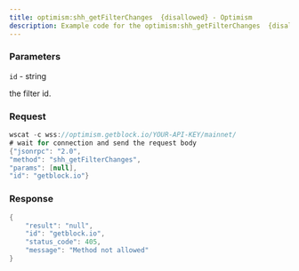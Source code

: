 ```yaml
---
title: optimism:shh_getFilterChanges  {disallowed} - Optimism
description: Example code for the optimism:shh_getFilterChanges  {disallowed} ws method. Сomplete guide on how to use optimism:shh_getFilterChanges  {disallowed} ws in GetBlock.io Web3 documentation.
---
```


### Parameters


`id` - string

the filter id.

### Request

``` java
wscat -c wss://optimism.getblock.io/YOUR-API-KEY/mainnet/ 
# wait for connection and send the request body 
{"jsonrpc": "2.0",
"method": "shh_getFilterChanges",
"params": [null],
"id": "getblock.io"}
```

###  Response

``` java
{
    "result": "null",
    "id": "getblock.io",
    "status_code": 405,
    "message": "Method not allowed"
}
```

